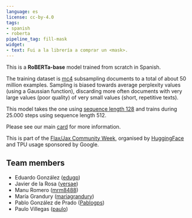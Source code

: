 ```yaml
---
language: es
license: cc-by-4.0
tags:
- spanish
- roberta
pipeline_tag: fill-mask
widget:
- text: Fui a la librería a comprar un <mask>.
---
```


This is a **RoBERTa-base** model trained from scratch in Spanish.

The training dataset is [mc4](https://huggingface.co/datasets/bertin-project/mc4-es-sampled ) subsampling documents to a total of about 50 million examples. Sampling is biased towards average perplexity values (using a Gaussian function), discarding more often documents with very large values (poor quality) of very small values (short, repetitive texts).

This model takes the one using [sequence length 128](https://huggingface.co/bertin-project/bertin-base-gaussian) and trains during 25.000 steps using sequence length 512.

Please see our main [card](https://huggingface.co/bertin-project/bertin-roberta-base-spanish) for more information.

This is part of the
[Flax/Jax Community Week](https://discuss.huggingface.co/t/open-to-the-community-community-week-using-jax-flax-for-nlp-cv/7104), organised by [HuggingFace](https://huggingface.co/) and TPU usage sponsored by Google.


## Team members

- Eduardo González ([edugp](https://huggingface.co/edugp))
- Javier de la Rosa ([versae](https://huggingface.co/versae))
- Manu Romero ([mrm8488](https://huggingface.co/))
- María Grandury ([mariagrandury](https://huggingface.co/))
- Pablo González de Prado ([Pablogps](https://huggingface.co/Pablogps))
- Paulo Villegas ([paulo](https://huggingface.co/paulo))
